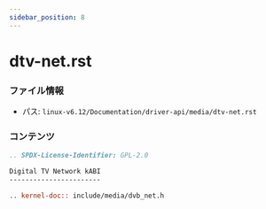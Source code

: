 ```yaml
---
sidebar_position: 8
---
```

# dtv-net.rst

### ファイル情報

- パス: `linux-v6.12/Documentation/driver-api/media/dtv-net.rst`

### コンテンツ

```rst
.. SPDX-License-Identifier: GPL-2.0

Digital TV Network kABI
-----------------------

.. kernel-doc:: include/media/dvb_net.h

```
